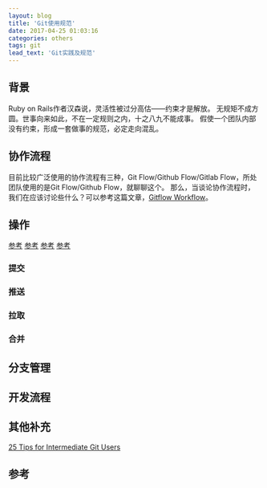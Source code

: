 ```yaml
---
layout: blog
title: 'Git使用规范'
date: 2017-04-25 01:03:16
categories: others
tags: git
lead_text: 'Git实践及规范'
---
```

## 背景
Ruby on Rails作者汉森说，灵活性被过分高估——约束才是解放。
无规矩不成方圆。世事向来如此，不在一定规则之内，十之八九不能成事。
假使一个团队内部没有约束，形成一套做事的规范，必定走向混乱。

## 协作流程
目前比较广泛使用的协作流程有三种，Git Flow/Github Flow/Gitlab Flow，所处团队使用的是Git Flow/Github Flow，就聊聊这个。
那么，当谈论协作流程时，我们在应该讨论些什么？可以参考这篇文章，[Gitflow Workflow](https://www.atlassian.com/git/tutorials/comparing-workflows/gitflow-workflow)。

## 操作
[参考](http://www.codeceo.com/article/git-standard.html)
[参考](http://developer.51cto.com/art/201512/502921.htm)
[参考](https://www.jianshu.com/p/08eef2108647)
[参考](https://zhuanlan.zhihu.com/p/23478654)
### 提交
### 推送
### 拉取
### 合并

## 分支管理
## 开发流程
## 其他补充
[25 Tips for Intermediate Git Users](https://www.andyjeffries.co.uk/25-tips-for-intermediate-git-users/)
## 参考

